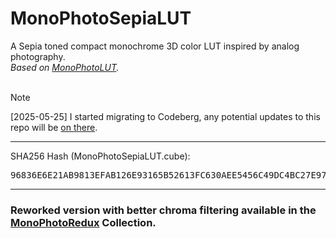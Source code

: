 # MonoPhotoSepiaLUT
A Sepia toned compact monochrome 3D color LUT inspired by analog photography.<br>
_Based on [MonoPhotoLUT](https://github.com/trzyglow/MonoPhotoLUT)._<br>
<br>
> [!NOTE]
> [2025-05-25] I started migrating to Codeberg, any potential updates to this repo will be [on there](https://codeberg.org/trzyglow/MonoPhotoSepiaLUT).

____
SHA256 Hash (MonoPhotoSepiaLUT.cube):<br>
<pre>96836E6E21AB9813EFAB126E93165B52613FC630AEE5456C49DC4BC27E979545</pre>
____

### Reworked version with better chroma filtering available in the [MonoPhotoRedux](https://github.com/trzyglow/MonoPhotoRedux) Collection.
